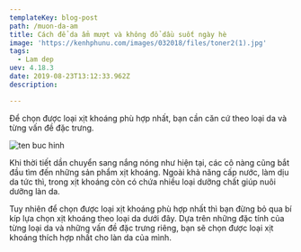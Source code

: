 ```yaml
---
templateKey: blog-post
path: /muon-da-am
title: Cách để da ẩm mượt và không đổ dầu suốt ngày hè
image: 'https://kenhphunu.com/images/032018/files/toner2(1).jpg' 
tags:
  - Lam dep
uev: 4.18.3
date: 2019-08-23T13:12:33.962Z
description:

---
```



Để chọn được loại xịt khoáng phù hợp nhất, bạn cần căn cứ theo loại da và từng vấn đề đặc trưng.

![ten buc hinh](https://www.lofficiel.vn/wp-content/uploads/2018/05/31/xit-khoang-giu-lop-makeup-0-800x534.jpg "ten buc hinh")


Khi thời tiết dần chuyển sang nắng nóng như hiện tại, các cô nàng cũng bắt đầu tìm đến những sản phẩm xịt khoáng. Ngoài khả năng cấp nước, làm dịu da tức thì, trong xịt khoáng còn có chứa nhiều loại dưỡng chất giúp nuôi dưỡng làn da. 

Tuy nhiên để chọn được loại xịt khoáng phù hợp nhất thì bạn đừng bỏ qua bí kíp lựa chọn xịt khoáng theo loại da dưới đây. Dựa trên những đặc tính của từng loại da và những vấn đề đặc trưng riêng, bạn sẽ chọn được loại xịt khoáng thích hợp nhất cho làn da của mình.